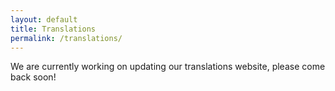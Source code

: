 ```yaml
---
layout: default
title: Translations
permalink: /translations/
---
```


We are currently working on updating our translations website, please come back soon!
